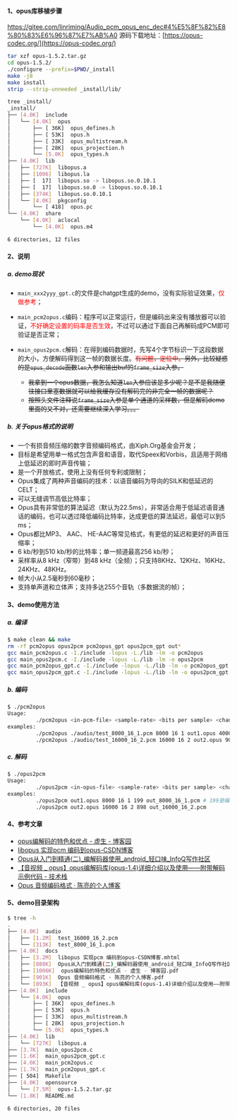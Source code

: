 #### 1、opus库移植步骤
https://gitee.com/linriming/Audio_pcm_opus_enc_dec#4%E5%8F%82%E8%80%83%E6%96%87%E7%AB%A0
源码下载地址：[https://opus-codec.org/](https://opus-codec.org/) 

```bash
tar xzf opus-1.5.2.tar.gz 
cd opus-1.5.2/
./configure --prefix=$PWD/_install
make -j8
make install
strip --strip-unneeded _install/lib/
```

```bash
tree _install/
_install/
├── [4.0K]  include
│   └── [4.0K]  opus
│       ├── [ 36K]  opus_defines.h
│       ├── [ 53K]  opus.h
│       ├── [ 33K]  opus_multistream.h
│       ├── [ 28K]  opus_projection.h
│       └── [5.0K]  opus_types.h
├── [4.0K]  lib
│   ├── [727K]  libopus.a
│   ├── [1006]  libopus.la
│   ├── [  17]  libopus.so -> libopus.so.0.10.1
│   ├── [  17]  libopus.so.0 -> libopus.so.0.10.1
│   ├── [374K]  libopus.so.0.10.1
│   └── [4.0K]  pkgconfig
│       └── [ 418]  opus.pc
└── [4.0K]  share
    └── [4.0K]  aclocal
        └── [4.0K]  opus.m4

6 directories, 12 files
```

#### 2、说明

##### a. demo现状

- `main_xxx2yyy_gpt.c`的文件是chatgpt生成的demo，没有实际验证效果，<font color=red>仅做参考</font>；

- `main_pcm2opus.c`编码：程序可以正常运行，但是编码出来没有播放器可以验证，<font color=red>不好确定设置的码率是否生效</font>，不过可以通过下面自己再解码成PCM即可验证是否正常；
- `main_opus2pcm.c`解码：在得到编码数据时，先写4个字节标识一下这段数据的大小，方便解码得到这一帧的数据长度。~~<font color=red>有问题，定位中。</font>另外，比较疑惑的是`opus_decode`函数`len`入参和输出buf的`frame_size`入参。~~ 
  - ~~我拿到一个opus数据，我怎么知道`len`入参应该是多少呢？是不是我随便往接口里塞数据就可以给我缓存没有解码完的非完全一帧的数据呢？~~ 
  - ~~按照头文件注释说`frame_size`入参是单个通道的采样数，但是解码demo里面的又不对，还需要继续深入学习。。。~~ 

##### b. 关于opus格式的说明

- 一个有损音频压缩的数字音频编码格式，由Xiph.Org基金会开发；
- 目标是希望用单一格式包含声音和语音，取代Speex和Vorbis，且适用于网络上低延迟的即时声音传输；
- 是一个开放格式，使用上没有任何专利或限制；
- Opus集成了两种声音编码的技术：以语音编码为导向的SILK和低延迟的CELT；
- 可以无缝调节高低比特率；
- Opus具有非常低的算法延迟（默认为22.5ms），非常适合用于低延迟语音通话的编码，也可以透过降低编码比特率，达成更低的算法延迟，最低可以到5 ms；
- Opus都比MP3、 AAC、 HE-AAC等常见格式，有更低的延迟和更好的声音压缩率；
- 6 kb/秒到510 kb/秒的比特率；单一频道最高256 kb/秒；
- 采样率从8 kHz（窄带）到48 kHz（全频）；只支持8KHz、12KHz、16KHz、24KHz、48KHz。
- 帧大小从2.5毫秒到60毫秒；
- 支持单声道和立体声；支持多达255个音轨（多数据流的帧）；

#### 3、demo使用方法

##### a. 编译

```bash
$ make clean && make
rm -rf pcm2opus opus2pcm pcm2opus_gpt opus2pcm_gpt out*
gcc main_pcm2opus.c -I./include -lopus -L./lib -lm -o pcm2opus
gcc main_opus2pcm.c -I./include -lopus -L./lib -lm -o opus2pcm
gcc main_pcm2opus_gpt.c -I./include -lopus -L./lib -lm -o pcm2opus_gpt
gcc main_opus2pcm_gpt.c -I./include -lopus -L./lib -lm -o opus2pcm_gpt
```

##### b. 编码

```bash
$ ./pcm2opus
Usage: 
         ./pcm2opus <in-pcm-file> <sample-rate> <bits per sample> <channels> <out-opus-file> <target bps>
examples: 
         ./pcm2opus ./audio/test_8000_16_1.pcm 8000 16 1 out1.opus 40000
         ./pcm2opus ./audio/test_16000_16_2.pcm 16000 16 2 out2.opus 90000
```

##### c. 解码

```bash
$ ./opus2pcm
Usage: 
         ./opus2pcm <in-opus-file> <sample-rate> <bits per sample> <channels> <per decode size> <out-pcm-file>
examples: 
         ./opus2pcm out1.opus 8000 16 1 199 out_8000_16_1.pcm # 199是编码时打印的opus数据大小
         ./opus2pcm out2.opus 16000 16 2 898 out_16000_16_2.pcm
```

#### 4、参考文章

- [opus编解码的特色和优点 - 虚生 - 博客园](https://www.cnblogs.com/dylancao/p/16168725.html) 
- [libopus 实现pcm 编码到opus-CSDN博客](https://blog.csdn.net/sinat_27720649/article/details/126530085) 
- [Opus从入门到精通(二)\_编解码器使用\_android\_轻口味\_InfoQ写作社区](https://xie.infoq.cn/article/d959ccfa217b89d6e7ed9ccde) 
- [【音视频 _ opus】opus编解码库(opus-1.4)详细介绍以及使用——附带解码示例代码 - 技术栈](https://jishuzhan.net/article/1722162296723083266) 
- [Opus 音频编码格式 · 陈亮的个人博客](https://chenliang.org/2020/03/15/opus-format/) 

#### 5、demo目录架构

```bash
$ tree -h
.
├── [4.0K]  audio
│   ├── [1.2M]  test_16000_16_2.pcm
│   └── [313K]  test_8000_16_1.pcm
├── [4.0K]  docs
│   ├── [3.2M]  libopus 实现pcm 编码到opus-CSDN博客.mhtml
│   ├── [888K]  Opus从入门到精通(二)_编解码器使用_android_轻口味_InfoQ写作社区.mhtml
│   ├── [1006K]  opus编解码的特色和优点 - 虚生 - 博客园.pdf
│   ├── [901K]  Opus 音频编码格式 · 陈亮的个人博客.pdf
│   └── [893K]  【音视频 _ opus】opus编解码库(opus-1.4)详细介绍以及使用——附带解码示例代码 - 技术栈.mhtml
├── [4.0K]  include
│   └── [4.0K]  opus
│       ├── [ 36K]  opus_defines.h
│       ├── [ 53K]  opus.h
│       ├── [ 33K]  opus_multistream.h
│       ├── [ 28K]  opus_projection.h
│       └── [5.0K]  opus_types.h
├── [4.0K]  lib
│   └── [727K]  libopus.a
├── [3.7K]  main_opus2pcm.c
├── [1.6K]  main_opus2pcm_gpt.c
├── [4.6K]  main_pcm2opus.c
├── [1.7K]  main_pcm2opus_gpt.c
├── [ 504]  Makefile
├── [4.0K]  opensource
│   └── [7.5M]  opus-1.5.2.tar.gz
└── [1.8K]  README.md

6 directories, 20 files
```
